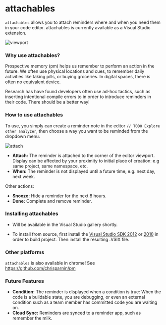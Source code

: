 attachables
===========

`attachables` allows you to attach reminders where and when you need them in your code editor.  attachables is currently available as a Visual Studio extension.

![viewport](https://raw.github.com/chrisparnin/attachables/master/doc/viewport.png)

### Why use attachables?

Prospective memory (pm) helps us remember to perform an action in the future. We often use physical locations and cues, to remember daily activities like taking pills, or buying groceries. In digital spaces, there is often no equivalent device.

Research has have found developers often use ad-hoc tactics, such as inserting intentional compile errors to in order to introduce reminders in their code.  There should be a better way!

### How to use attachables

To use, you simply can create a reminder note in the editor `// TODO Explore other analyzer`, then choose a way you want to be reminded from the dropdown menu.

![attach](https://raw.github.com/chrisparnin/attachables/master/doc/attach.png)

- **Attach:** The reminder is attached to the corner of the editor viewport.  Display can be affected by your proximity to initial place of creation: e.g same project, same namespace, etc.
- **When:** The reminder is not displayed until a future time, e.g. next day, next week.

Other actions: 

- **Snooze:** Hide a reminder for the next 8 hours.
- **Done:** Complete and remove reminder.

### Installing attachables

- Will be available in the Visual Studio gallery shortly. 

- To install from source, first install the [Visual Studio SDK 2012](http://www.microsoft.com/en-us/download/details.aspx?id=30668) or [2010](http://www.microsoft.com/en-us/download/details.aspx?id=21835) in order to build project.  Then install the resulting .VSIX file.

### Other platforms

`attachables` is also available in chrome!  See https://github.com/chrisparnin/pm

### Future Features

- **Condition:** The reminder is displayed when a condition is true: When the code is a buildable state, you are debugging, or even an external condition such as a team member has committed code you are waiting on. 
- **Cloud Sync:** Reminders are synced to a reminder app, such as remember the milk.